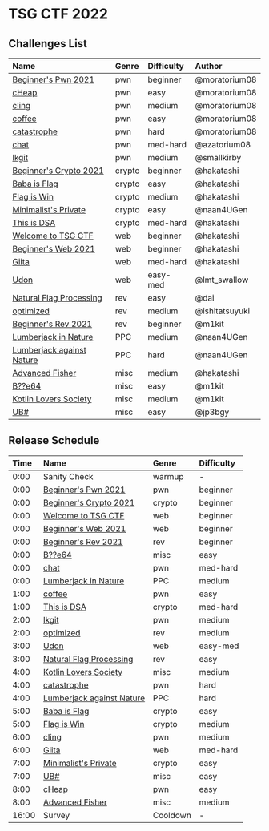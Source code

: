 # TSG CTF 2022

## Challenges List

**Name**|**Genre**|**Difficulty**|**Author**
:------|:------|:------|:------
[Beginner's Pwn 2021](pwn/beginners_pwn)|pwn|beginner|@moratorium08
[cHeap](pwn/cheap)|pwn|easy|@moratorium08
[cling](pwn/cling)|pwn|medium|@moratorium08
[coffee](pwn/coffee)|pwn|easy|@moratorium08
[catastrophe](pwn/catastrophe)|pwn|hard|@moratorium08
[chat](pwn/chat)|pwn|med-hard|@azatorium08
[lkgit](pwn/lkgit)|pwn|medium|@smallkirby
[Beginner's Crypto 2021](crypto/beginners_crypto_2021)|crypto|beginner|@hakatashi
[Baba is Flag](crypto/baba_is_flag)|crypto|easy|@hakatashi
[Flag is Win](crypto/flag_is_win)|crypto|medium|@hakatashi
[Minimalist's Private](crypto/minimalist's_private)|crypto|easy|@naan4UGen
[This is DSA](crypto/this_is_dsa)|crypto|med-hard|@hakatashi
[Welcome to TSG CTF](web/welcome_to_tsgctf)|web|beginner|@hakatashi
[Beginner's Web 2021](web/beginners_web_2021)|web|beginner|@hakatashi
[Giita](web/giita)|web|med-hard|@hakatashi
[Udon](web/udon)|web|easy-med|@lmt_swallow
[Natural Flag Processing](rev/natural_flag_processing)|rev|easy|@dai
[optimized](rev/optimized)|rev|medium|@ishitatsuyuki
[Beginner's Rev 2021](rev/beginners_rev_2021)|rev|beginner|@m1kit
[Lumberjack in Nature](ppc/lumberjack_in_nature)|PPC|medium|@naan4UGen
[Lumberjack against Nature](ppc/lumberjack_against_nature)|PPC|hard|@naan4UGen
[Advanced Fisher](misc/advanced_fisher)|misc|medium|@hakatashi
[B??e64](misc/b__e64)|misc|easy|@m1kit
[Kotlin Lovers Society](misc/kotlin_lovers_society)|misc|medium|@m1kit
[UB#](misc/ubsharp)|misc|easy|@jp3bgy

## Release Schedule

**Time**|**Name**|**Genre**|**Difficulty**
:------|:------|:------|:------
0:00|Sanity Check|warmup|-
0:00|[Beginner's Pwn 2021](pwn/beginners_pwn)|pwn|beginner
0:00|[Beginner's Crypto 2021](crypto/beginners_crypto_2021)|crypto|beginner
0:00|[Welcome to TSG CTF](web/welcome_to_tsgctf)|web|beginner
0:00|[Beginner's Web 2021](web/beginners_web_2021)|web|beginner
0:00|[Beginner's Rev 2021](rev/beginners_rev_2021)|rev|beginner
0:00|[B??e64](misc/b__e64)|misc|easy
0:00|[chat](pwn/chat)|pwn|med-hard
0:00|[Lumberjack in Nature](ppc/lumberjack_in_nature)|PPC|medium
1:00|[coffee](pwn/coffee)|pwn|easy
1:00|[This is DSA](crypto/this_is_dsa)|crypto|med-hard
2:00|[lkgit](pwn/lkgit)|pwn|medium
2:00|[optimized](rev/optimized)|rev|medium
3:00|[Udon](web/udon)|web|easy-med
3:00|[Natural Flag Processing](rev/natural_flag_processing)|rev|easy
4:00|[Kotlin Lovers Society](misc/kotlin_lovers_society)|misc|medium
4:00|[catastrophe](pwn/catastrophe)|pwn|hard
4:00|[Lumberjack against Nature](ppc/lumberjack_against_nature)|PPC|hard
5:00|[Baba is Flag](crypto/baba_is_flag)|crypto|easy
5:00|[Flag is Win](crypto/flag_is_win)|crypto|medium
6:00|[cling](pwn/cling)|pwn|medium
6:00|[Giita](web/giita)|web|med-hard
7:00|[Minimalist's Private](crypto/minimalist's_private)|crypto|easy
7:00|[UB#](misc/ubsharp)|misc|easy
8:00|[cHeap](pwn/cheap)|pwn|easy
8:00|[Advanced Fisher](misc/advanced_fisher)|misc|medium
16:00|Survey|Cooldown|-
